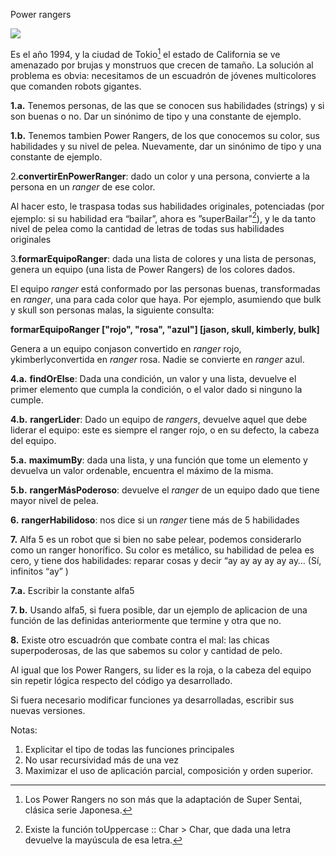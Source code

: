 ﻿Power rangers 

![](Aspose.Words.1eaf4adf-be67-49d6-94b2-9e9bd3e4752f.001.png)

Es el año 1994, y la ciudad de Tokio[^1] el estado de California se ve amenazado por brujas y monstruos que crecen de tamaño. La solución al problema es obvia: necesitamos de un escuadrón de jóvenes multicolores que comanden robots gigantes. 

**1.a.** Tenemos personas, de las que se conocen sus habilidades (strings) y si son buenas o no. Dar un sinónimo de tipo y una constante de ejemplo.

**1.b.** Tenemos tambien Power Rangers, de los que conocemos su color, sus habilidades y su nivel de pelea. Nuevamente, dar un sinónimo de tipo y una constante de ejemplo.

2.**convertirEnPowerRanger**: dado un color y una persona, convierte a la persona en un *ranger* de ese color.

Al hacer esto, le traspasa todas sus habilidades originales, potenciadas (por ejemplo: si su habilidad era “bailar”, ahora es ”superBailar”[^2]), y le da tanto nivel de pelea como la cantidad de letras de todas sus habilidades originales

3.**formarEquipoRanger**: dada una lista de colores y una lista de personas, genera un equipo (una lista de Power Rangers) de los colores dados.

El equipo *ranger* está conformado por las personas buenas, transformadas en *ranger*, una para cada color que haya. Por ejemplo, asumiendo que bulk y skull son personas malas, la siguiente consulta:

**formarEquipoRanger ["rojo", "rosa", "azul"] [jason, skull, kimberly, bulk]**

Genera a un equipo conjason convertido en *ranger* rojo, ykimberlyconvertida en *ranger* rosa. Nadie se convierte en *ranger* azul.

**4.a.** **findOrElse**: Dada una condición, un valor y una lista, devuelve el primer elemento que cumpla la condición, o el valor dado si ninguno la cumple.

**4.b.** **rangerLider**: Dado un equipo de *rangers*, devuelve aquel que debe liderar el equipo: este es siempre el ranger rojo, o en su defecto, la cabeza del equipo.

**5.a.** **maximumBy**: dada una lista, y una función que tome un elemento y devuelva un valor ordenable, encuentra el máximo de la misma.

**5.b.** **rangerMásPoderoso**: devuelve el *ranger* de un equipo dado que tiene mayor nivel de pelea.

**6.** **rangerHabilidoso**: nos dice si un *ranger* tiene más de 5 habilidades

**7.** Alfa 5 es un robot que si bien no sabe pelear, podemos considerarlo como un ranger honorífico. Su color es metálico, su habilidad de pelea es cero, y tiene dos habilidades: reparar cosas y decir “ay ay ay ay ay ay… (Sí, infinitos “ay” ) 

**7.a.** Escribir la constante alfa5 

**7. b.** Usando alfa5, si fuera posible, dar un ejemplo de aplicacion de una función de las definidas anteriormente que termine y otra que no.

**8.** Existe otro escuadrón que combate contra el mal: las chicas superpoderosas, de las que sabemos su color y cantidad de pelo. 

Al igual que los Power Rangers, su lider es la roja, o la cabeza del equipo sin repetir lógica respecto del código ya desarrollado.

Si fuera necesario modificar funciones ya desarrolladas, escribir sus nuevas versiones.

Notas:

1. Explicitar el tipo de todas las funciones principales
1. No usar recursividad más de una vez
1. Maximizar el uso de aplicación parcial, composición y orden superior.

[^1]: Los Power Rangers no son más que la adaptación de Super Sentai, clásica serie Japonesa.
[^2]: Existe la función toUppercase :: Char ­> Char, que dada una letra devuelve la mayúscula de esa letra.